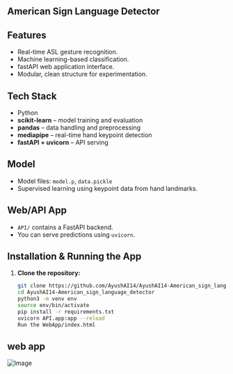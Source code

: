 ## American Sign Language Detector

## Features

- Real-time ASL gesture recognition.
- Machine learning-based classification.
- fastAPI web application interface.
- Modular, clean structure for experimentation.

## Tech Stack

- Python
- **scikit-learn** – model training and evaluation  
- **pandas** – data handling and preprocessing  
- **mediapipe** – real-time hand keypoint detection  
- **fastAPI + uvicorn** – API serving  

## Model

- Model files: `model.p`, `data.pickle`
- Supervised learning using keypoint data from hand landmarks.

## Web/API App

- `API/` contains a FastAPI backend.
- You can serve predictions using `uvicorn`.

## Installation & Running the App

1. **Clone the repository:**
   ```bash
   git clone https://github.com/AyushAI14/AyushAI14-American_sign_language_detector.git
   cd AyushAI14-American_sign_language_detector
   python3 -m venv env
   source env/bin/activate
   pip install -r requirements.txt
   uvicorn API.app:app --reload
   Run the WebApp/index.html
   ```
## web app
![Image](https://github.com/user-attachments/assets/4a42c6b7-c54b-4062-86ca-d92d40fd7110)
